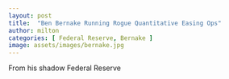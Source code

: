 ```yaml
---
layout: post
title:  "Ben Bernake Running Rogue Quantitative Easing Ops"
author: milton
categories: [ Federal Reserve, Bernake ]
image: assets/images/bernake.jpg
---
```

From his shadow Federal Reserve